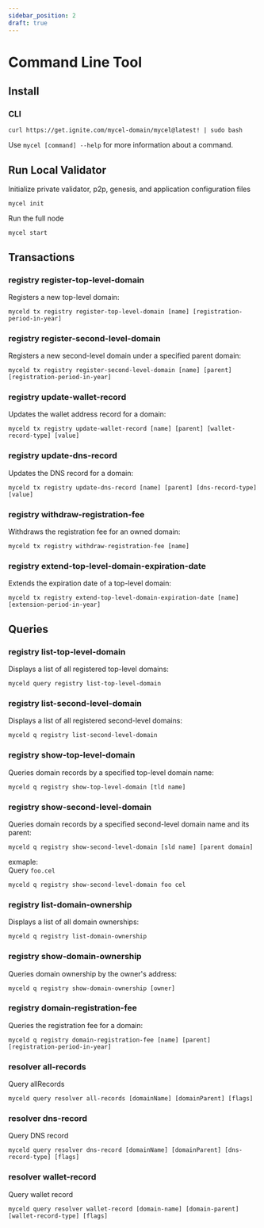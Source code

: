 ```yaml
---
sidebar_position: 2
draft: true
---
```


# Command Line Tool

## Install

### CLI

```
curl https://get.ignite.com/mycel-domain/mycel@latest! | sudo bash
```

Use `mycel [command] --help` for more information about a command.

## Run Local Validator

Initialize private validator, p2p, genesis, and application configuration files

```
mycel init
```

Run the full node

```
mycel start
```

## Transactions

### registry register-top-level-domain

Registers a new top-level domain:

```
myceld tx registry register-top-level-domain [name] [registration-period-in-year]
```

### registry register-second-level-domain

Registers a new second-level domain under a specified parent domain:

```
myceld tx registry register-second-level-domain [name] [parent] [registration-period-in-year]
```

### registry update-wallet-record

Updates the wallet address record for a domain:

```
myceld tx registry update-wallet-record [name] [parent] [wallet-record-type] [value]
```

### registry update-dns-record

Updates the DNS record for a domain:

```
myceld tx registry update-dns-record [name] [parent] [dns-record-type] [value]
```

### registry withdraw-registration-fee

Withdraws the registration fee for an owned domain:

```
myceld tx registry withdraw-registration-fee [name]
```

### registry extend-top-level-domain-expiration-date

Extends the expiration date of a top-level domain:

```
myceld tx registry extend-top-level-domain-expiration-date [name] [extension-period-in-year]
```

## Queries

### registry list-top-level-domain

Displays a list of all registered top-level domains:

```
myceld query registry list-top-level-domain
```

### registry list-second-level-domain

Displays a list of all registered second-level domains:

```
myceld q registry list-second-level-domain
```

### registry show-top-level-domain

Queries domain records by a specified top-level domain name:

```
myceld q registry show-top-level-domain [tld name]
```

### registry show-second-level-domain

Queries domain records by a specified second-level domain name and its parent:

```
myceld q registry show-second-level-domain [sld name] [parent domain]
```

exmaple:  
Query `foo.cel`

```
myceld q registry show-second-level-domain foo cel
```

### registry list-domain-ownership

Displays a list of all domain ownerships:

```
myceld q registry list-domain-ownership
```

### registry show-domain-ownership

Queries domain ownership by the owner's address:

```
myceld q registry show-domain-ownership [owner]
```

### registry domain-registration-fee

Queries the registration fee for a domain:

```
myceld q registry domain-registration-fee [name] [parent] [registration-period-in-year]
```

### resolver all-records

Query allRecords

```
myceld query resolver all-records [domainName] [domainParent] [flags]
```

### resolver dns-record

Query DNS record

```
myceld query resolver dns-record [domainName] [domainParent] [dns-record-type] [flags]
```

### resolver wallet-record

Query wallet record

```
myceld query resolver wallet-record [domain-name] [domain-parent] [wallet-record-type] [flags]
```
